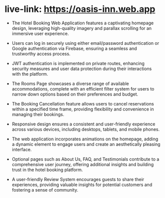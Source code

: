 # live-link: https://oasis-inn.web.app

* The Hotel Booking Web Application features a captivating homepage design, leveraging high-quality imagery and parallax scrolling for an immersive user experience.

* Users can log in securely using either email/password authentication or Google authentication via Firebase, ensuring a seamless and trustworthy access process.

* JWT authentication is implemented on private routes, enhancing security measures and user data protection during their interactions with the platform.

* The Rooms Page showcases a diverse range of available accommodations, complete with an efficient filter system for users to narrow down options based on their preferences and budget.

* The Booking Cancellation feature allows users to cancel reservations within a specified time frame, providing flexibility and convenience in managing their bookings.

* Responsive design ensures a consistent and user-friendly experience across various devices, including desktops, tablets, and mobile phones.

* The web application incorporates animations on the homepage, adding a dynamic element to engage users and create an aesthetically pleasing interface.

* Optional pages such as About Us, FAQ, and Testimonials contribute to a comprehensive user journey, offering additional insights and building trust in the hotel booking platform.

* A user-friendly Review System encourages guests to share their experiences, providing valuable insights for potential customers and fostering a sense of community.

